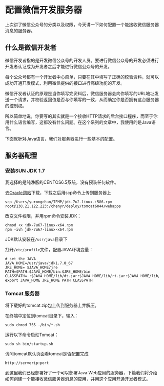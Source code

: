 # 配置微信开发服务器

上次讲了微信公众号的分类以及权限，今天讲一下如何配置一个能接收微信服务器消息的服务器。

## 什么是微信开发者

微信开发者指的是开发微信公众号的开发人员。要进行微信公众号的开发必须进行开发者认证成为开发者之后才能进行微信公众号的开发。

每个公众号都有一个开发者中心菜单，只要在其中填写了正确的校验资料，就可以成功开通开发模式，利用微信提供的接口进行高级功能的开发。

微信开发者认证的原理是当你填写完资料后，微信服务器会向你填写的URL地址发送一个请求，并校验返回值是否与你填写的一致，从而确定你是否拥有这台服务器的控制权。

所以简单地说，你要写的其实就是一个接收HTTP请求的后台接口程序，而至于你用什么语言编写，这都没有什么问题。在这个系列的文章中，我使用的是Java语言。

下面就针对Java语言，我们对服务器进行一些基本的配置。

## 服务器配置

### 安装SUN JDK 1.7

我选择的是纯净版的CENTOS6.5系统，没有预装任何软件。

去[Oracle网站](http://www.oracle.com/technetwork/java/javase/archive-139210.html)下载，下载之后用scp命令上传到服务器上

```
scp /Users/yurongchan/TEMP/jdk-7u2-linux-i586.rpm root@130.21.122.223:/chenyr/deploy/tomcat6044/webapps
```

改变文件权限，并用rpm命令安装JDK：

```
chmod +x jdk-7u67-linux-x64.rpm
rpm -ivh jdk-7u67-linux-x64.rpm
```

JDK默认安装在`/usr/java`目录下

打开`/etc/profile`文件，配置JAVA环境变量：

```
# set the JAVA
JAVA_HOME=/usr/java/jdk1.7.0_67
JRE_HOME= $JAVA_HOME/jre
PATH=$PATH:$JAVA_HOME/bin:$JRE_HOME/bin
CLASSPATH=.:$JAVA_HOME/lib/dt.jar:$JAVA_HOME/lib/rt.jar:$JAVA_HOME/lib/tools.jar:$JRE_HOME/lib
export JAVA_HOME JRE_HOME PATH CLASSPATH
```

### Tomcat 服务器

将下载好的tomcat.zip包上传到服务器上并解压。

在终端中定位到tomcat目录下，输入：

`sudo chmod 755 ./bin/*.sh`

运行以下命令启动Tomcat：

`sudo sh bin/startup.sh`

访问tomcat默认页面看tomcat是否配置完成

`http://serverip:port`

到这里我们已经部署好了一个可以部署Java Web应用的服务器，下篇我们将介绍如何创建一个能接收微信服务器消息的应用，并用这个应用开通开发者模式。


